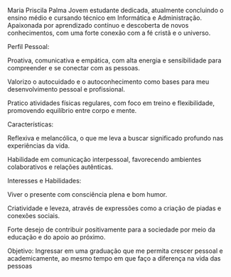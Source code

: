 
Maria Priscila Palma
Jovem estudante dedicada, atualmente concluindo o ensino médio e cursando técnico em Informática e Administração. Apaixonada por aprendizado contínuo e descoberta de novos conhecimentos, com uma forte conexão com a fé cristã e o universo.

Perfil Pessoal:

Proativa, comunicativa e empática, com alta energia e sensibilidade para compreender e se conectar com as pessoas.

Valorizo o autocuidado e o autoconhecimento como bases para meu desenvolvimento pessoal e profissional.

Pratico atividades físicas regulares, com foco em treino e flexibilidade, promovendo equilíbrio entre corpo e mente.

Características:

Reflexiva e melancólica, o que me leva a buscar significado profundo nas experiências da vida.

Habilidade em comunicação interpessoal, favorecendo ambientes colaborativos e relações autênticas.

Interesses e Habilidades:

Viver o presente com consciência plena e bom humor.

Criatividade e leveza, através de expressões como a criação de piadas e conexões sociais.

Forte desejo de contribuir positivamente para a sociedade por meio da educação e do apoio ao próximo.

Objetivo:
Ingressar em uma graduação que me permita crescer pessoal e academicamente, ao mesmo tempo em que faço a diferença na vida das pessoas

